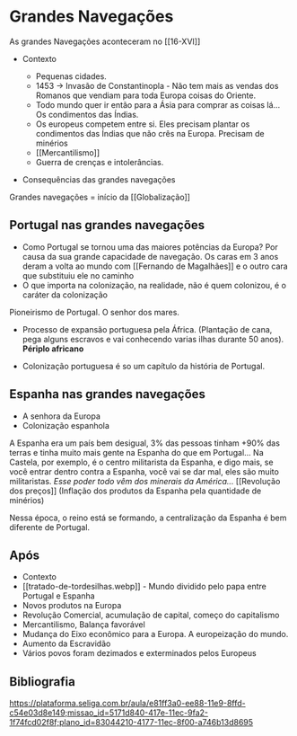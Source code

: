 # Grandes Navegações

As grandes Navegações aconteceram no [[16-XVI]]

* Contexto
    * Pequenas cidades.
    * 1453 -> Invasão de Constantinopla - Não tem mais as vendas dos Romanos que vendiam para toda Europa coisas do Oriente.
    * Todo mundo quer ir então para a Ásia para comprar as coisas lá... Os condimentos das Índias.
    * Os europeus competem entre si. Eles precisam plantar os condimentos das Índias que não crês na Europa. Precisam de minérios
    * [[Mercantilismo]]
    * Guerra de crenças e intolerâncias.

* Consequências das grandes navegações

Grandes navegações = início da [[Globalização]]

## Portugal nas grandes navegações

* Como Portugal se tornou uma das maiores potências da Europa? Por causa da sua grande capacidade de navegação. Os caras em 3 anos deram a volta ao mundo com [[Fernando de Magalhães]] e o outro cara que substituiu ele no caminho
* O que importa na colonização, na realidade, não é quem colonizou, é o caráter da colonização

Pioneirismo de Portugal. O senhor dos mares.

* Processo de expansão portuguesa pela África. (Plantação de cana, pega alguns escravos e vai conhecendo varias ilhas durante 50 anos). **Périplo africano**

* Colonização portuguesa é so um capítulo da história de Portugal.


## Espanha nas grandes navegações

* A senhora da Europa
* Colonização espanhola

A Espanha era um país bem desigual, 3% das pessoas tinham +90% das terras e tinha muito mais gente na Espanha do que em Portugal... Na Castela, por exemplo, é o centro militarista da Espanha, e digo mais, se você entrar dentro contra a Espanha, você vai se dar mal, eles são muito militaristas.
*Esse poder todo vêm dos minerais da América...* [[Revolução dos preços]] (Inflação dos produtos da Espanha pela quantidade de minérios)

Nessa época, o reino está se formando, a centralização da Espanha é bem diferente de Portugal. 

## Após

* Contexto
* [[tratado-de-tordesilhas.webp]] - Mundo dividido pelo papa entre Portugal e Espanha
* Novos produtos na Europa
* Revolução Comercial, acumulação de capital, começo do capitalismo
* Mercantilismo, Balança favorável
* Mudança do Eixo econômico para a Europa. A europeização do mundo.
* Aumento da Escravidão
* Vários povos foram dezimados e exterminados pelos Europeus

## Bibliografia

https://plataforma.seliga.com.br/aula/e81ff3a0-ee88-11e9-8ffd-c54e03d8e149;missao_id=5171d840-417e-11ec-9fa2-1f74fcd02f8f;plano_id=83044210-4177-11ec-8f00-a746b13d8695